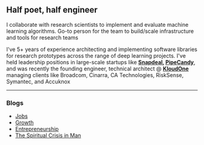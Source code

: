 ## Half poet, half engineer

I collaborate with research scientists to implement and evaluate machine learning algorithms. Go-to person for the team to build/scale infrastructure and tools for research teams

I've 5+ years of experience architecting and implementing software libraries for research prototypes across the range of deep learning projects. I've held leadership positions in large-scale startups like **[Snapdeal](https://www.snapdeal.com/), [PipeCandy](https://pipecandy.com/)**, and was recently the founding engineer, technical architect @ **[KloudOne](https://www.kloudone.com/)** managing clients like Broadcom, Cinarra, CA Technologies, RiskSense, Symantec, and Accuknox

--- 


### Blogs
* [Jobs](https://www.linkedin.com/pulse/future-jobs-fauzan-baig/?trackingId=9fagDVmCTpGLsJ%2BtnHWZgw%3D%3D)
* [Growth](https://www.linkedin.com/pulse/growth-fauzan-baig/)
* [Entrepreneurship](https://www.linkedin.com/pulse/entrepreneurship-fauzan-baig/)
* [The Spiritual Crisis in Man](https://www.linkedin.com/pulse/spiritual-crisis-man-fauzan-baig/?trackingId=UhAlcDFIRZiRSFBAAY8UAQ%3D%3D)
